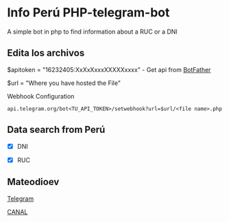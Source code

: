 # Info Perú PHP-telegram-bot
A simple bot in php to find information about a RUC or a DNI

## Edita los archivos
$apitoken = "16232405:XxXxXxxxXXXXXxxxx" - Get api from [BotFather](https://telegram.me/BotFather)

$url = "Where you have hosted the File"

Webhook Configuration

``api.telegram.org/bot<TU_API_TOKEN>/setwebhook?url=$url/<file name>.php``


## Data search from Perú
- [x] DNI
- [x] RUC


## Mateodioev

[Telegram](https://telegram.me/Mateodioev)

[CANAL](https://t.me/caspercardergil)
